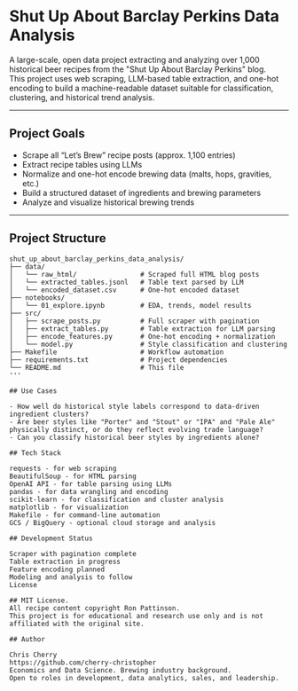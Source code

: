 # Shut Up About Barclay Perkins Data Analysis

A large-scale, open data project extracting and analyzing over 1,000 historical beer recipes from the "Shut Up About Barclay Perkins" blog.  
This project uses web scraping, LLM-based table extraction, and one-hot encoding to build a machine-readable dataset suitable for classification, clustering, and historical trend analysis.

---

## Project Goals

- Scrape all “Let’s Brew” recipe posts (approx. 1,100 entries)
- Extract recipe tables using LLMs
- Normalize and one-hot encode brewing data (malts, hops, gravities, etc.)
- Build a structured dataset of ingredients and brewing parameters
- Analyze and visualize historical brewing trends

---

## Project Structure

```text
shut_up_about_barclay_perkins_data_analysis/
├── data/
│   └── raw_html/                # Scraped full HTML blog posts
│   └── extracted_tables.jsonl   # Table text parsed by LLM
│   └── encoded_dataset.csv      # One-hot encoded dataset
├── notebooks/
│   └── 01_explore.ipynb         # EDA, trends, model results
├── src/
│   ├── scrape_posts.py          # Full scraper with pagination
│   ├── extract_tables.py        # Table extraction for LLM parsing
│   ├── encode_features.py       # One-hot encoding + normalization
│   └── model.py                 # Style classification and clustering
├── Makefile                     # Workflow automation
├── requirements.txt             # Project dependencies
└── README.md                    # This file
'''

## Use Cases

- How well do historical style labels correspond to data-driven ingredient clusters?
- Are beer styles like "Porter" and "Stout" or "IPA" and "Pale Ale" physically distinct, or do they reflect evolving trade language?
- Can you classify historical beer styles by ingredients alone?

## Tech Stack

requests - for web scraping
BeautifulSoup - for HTML parsing
OpenAI API - for table parsing using LLMs
pandas - for data wrangling and encoding
scikit-learn - for classification and cluster analysis
matplotlib - for visualization
Makefile - for command-line automation
GCS / BigQuery - optional cloud storage and analysis

## Development Status

Scraper with pagination complete
Table extraction in progress
Feature encoding planned
Modeling and analysis to follow
License

## MIT License.
All recipe content copyright Ron Pattinson.
This project is for educational and research use only and is not affiliated with the original site.

## Author

Chris Cherry
https://github.com/cherry-christopher
Economics and Data Science. Brewing industry background.
Open to roles in development, data analytics, sales, and leadership.
